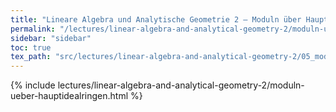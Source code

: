 ```yaml
---
title: "Lineare Algebra und Analytische Geometrie 2 – Moduln über Hauptidealringen"
permalink: "/lectures/linear-algebra-and-analytical-geometry-2/moduln-ueber-hauptidealringen.html"
sidebar: "sidebar"
toc: true
tex_path: "src/lectures/linear-algebra-and-analytical-geometry-2/05_moduln_ueber_hauptidealringen.tex"
---
```


{% include lectures/linear-algebra-and-analytical-geometry-2/moduln-ueber-hauptidealringen.html %}